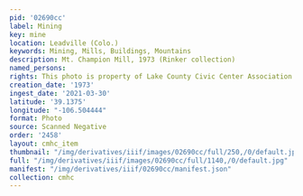 ```yaml
---
pid: '02690cc'
label: Mining
key: mine
location: Leadville (Colo.)
keywords: Mining, Mills, Buildings, Mountains
description: Mt. Champion Mill, 1973 (Rinker collection)
named_persons: 
rights: This photo is property of Lake County Civic Center Association.
creation_date: '1973'
ingest_date: '2021-03-30'
latitude: '39.1375'
longitude: "-106.504444"
format: Photo
source: Scanned Negative
order: '2458'
layout: cmhc_item
thumbnail: "/img/derivatives/iiif/images/02690cc/full/250,/0/default.jpg"
full: "/img/derivatives/iiif/images/02690cc/full/1140,/0/default.jpg"
manifest: "/img/derivatives/iiif/02690cc/manifest.json"
collection: cmhc
---
```

